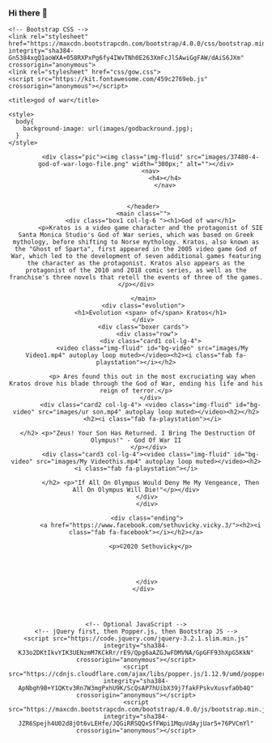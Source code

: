 ### Hi there 👋

<!--
**alankordel/alankordel** is a ✨ _special_ ✨ repository because its `README.md` (this file) appears on your GitHub profile.

Here are some ideas to get you started:

- 🔭 I’m currently working on ...
- 🌱 I’m currently learning ...
- 👯 I’m looking to collaborate on ...
- 🤔 I’m looking for help with ...
- 💬 Ask me about ...
- 📫 How to reach me: ...
- 😄 Pronouns: ...
- ⚡ Fun fact: ...
-->
<!doctype html>
<html lang="en">
  <head>
    <!-- Required meta tags -->
    <meta charset="utf-8">
    <meta name="viewport" content="width=device-width, initial-scale=1, shrink-to-fit=no">

    <!-- Bootstrap CSS -->
    <link rel="stylesheet" href="https://maxcdn.bootstrapcdn.com/bootstrap/4.0.0/css/bootstrap.min.css" integrity="sha384-Gn5384xqQ1aoWXA+058RXPxPg6fy4IWvTNh0E263XmFcJlSAwiGgFAW/dAiS6JXm" crossorigin="anonymous">
    <link rel="stylesheet" href="css/gow.css">
    <script src="https://kit.fontawesome.com/459c2769eb.js" crossorigin="anonymous"></script>

    <title>god of war</title>

    <style>
      body{
        background-image: url(images/godbackround.jpg);
      }
    </style>
  </head>
  <body>
      <div class="container">
        <header>
            
            <div class="pic"><img class="img-fluid" src="images/37480-4-god-of-war-logo-file.png" width="300px;" alt=""></div>
            <nav>
                     <h4></h4> 
                    </nav>


        </header>
        <main class="">
            <div class="box1 col-lg-6 "><h1>God of war</h1>
            <p>Kratos is a video game character and the protagonist of SIE Santa Monica Studio's God of War series, which was based on Greek mythology, before shifting to Norse mythology. Kratos, also known as the "Ghost of Sparta", first appeared in the 2005 video game God of War, which led to the development of seven additional games featuring the character as the protagonist. Kratos also appears as the protagonist of the 2010 and 2018 comic series, as well as the franchise's three novels that retell the events of three of the games. </p></div>
            
        </main>
        <div class="evolution">
            <h1>Evolution <span> of</span> Kratos</h1>
        </div>
        <div class="boxer cards">
          <div class="row">
            <div class="card1 col-lg-4">
             <video class="img-fluid" id="bg-video" src="images/My Video1.mp4" autoplay loop muted></video><h2><i class="fab fa-playstation"></i></h2>
     
             <p> Ares found this out in the most excruciating way when Kratos drove his blade through the God of War, ending his life and his reign of terror.</p>
            </div>
            <div class="card2 col-lg-4"> <video class="img-fluid" id="bg-video" src="images/ur son.mp4" autoplay loop muted></video><h2></h2>
             <h2><i class="fab fa-playstation"></i>
     
     </h2> <p>"Zeus! Your Son Has Returned. I Bring The Destruction Of Olympus!" - God Of War II
           </p></div>
            <div class="card3 col-lg-4"><video class="img-fluid" id="bg-video" src="images/My Videothis.mp4" autoplay loop muted></video><h2><i class="fab fa-playstation"></i>
     
            </h2> <p>"If All On Olympus Would Deny Me My Vengeance, Then All On Olympus Will Die!"</p></div>
          </div>
          </div>

          <div class="ending">
            <a href="https://www.facebook.com/sethuvicky.vicky.3/"><h2><i class="fab fa-facebook"></i></h2></a>
            
            <p>©2020 Sethuvicky</p>
            

           
            
          </div>
        </div>
        

     
      
    <!-- Optional JavaScript -->
    <!-- jQuery first, then Popper.js, then Bootstrap JS -->
    <script src="https://code.jquery.com/jquery-3.2.1.slim.min.js" integrity="sha384-KJ3o2DKtIkvYIK3UENzmM7KCkRr/rE9/Qpg6aAZGJwFDMVNA/GpGFF93hXpG5KkN" crossorigin="anonymous"></script>
    <script src="https://cdnjs.cloudflare.com/ajax/libs/popper.js/1.12.9/umd/popper.min.js" integrity="sha384-ApNbgh9B+Y1QKtv3Rn7W3mgPxhU9K/ScQsAP7hUibX39j7fakFPskvXusvfa0b4Q" crossorigin="anonymous"></script>
    <script src="https://maxcdn.bootstrapcdn.com/bootstrap/4.0.0/js/bootstrap.min.js" integrity="sha384-JZR6Spejh4U02d8jOt6vLEHfe/JQGiRRSQQxSfFWpi1MquVdAyjUar5+76PVCmYl" crossorigin="anonymous"></script>
  </body>
</html>
